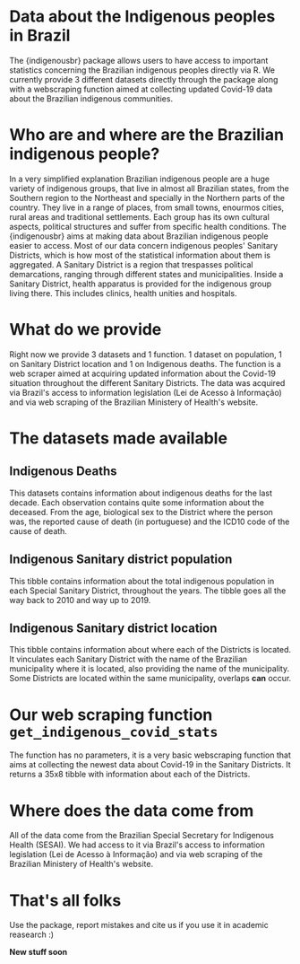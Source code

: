 # Data about the Indigenous peoples in Brazil
 The {indigenousbr} package allows users to have access to important statistics concerning the Brazilian indigenous peoples directly via R. We currently provide 3 different datasets directly through the package along with a webscraping function aimed at collecting updated Covid-19 data about the Brazilian indigenous communities.
 
 
# Who are and where are the Brazilian indigenous people?

In a very simplified explanation Brazilian indigenous people are a huge variety of indigenous groups, that live in almost all Brazilian states, from the Southern region to the Northeast and specially in the Northern parts of the country. They live in a range of places, from small towns, enourmos cities, rural areas and traditional settlements. Each group has its own cultural aspects, political structures and suffer from specific health conditions. The {indigenousbr} aims at making data about Brazilian indigenous people easier to access. Most of our data concern indigenous peoples' Sanitary Districts, which is how most of the statistical information about them is aggregated. A Sanitary District is a region that trespasses political demarcations, ranging through different states and municipalities. Inside a Sanitary District, health apparatus is provided for the indigenous group living there. This includes clinics, health unities and hospitals.
 
# What do we provide

Right now we provide 3 datasets and 1 function. 1 dataset on population, 1 on Sanitary District location and 1 on Indigenous deaths. The function is a web scraper aimed at acquiring updated information about the Covid-19 situation throughout the different Sanitary Districts. The data was acquired via Brazil's access to information legislation (Lei de Acesso à Informação) and via web scraping of the Brazilian Ministery of Health's website.

# The datasets made available

## Indigenous Deaths

This datasets contains information about indigenous deaths for the last decade. Each observation contains quite some information about the deceased. From the age, biological sex to the District where the person was, the reported cause of death (in portuguese) and the ICD10 code of the cause of death.
 
## Indigenous Sanitary district population
 
 This tibble contains information about the total indigenous population in each Special Sanitary District, throughout the years. The tibble goes all the way back to 2010 and way up to 2019. 
 
## Indigenous Sanitary district location
 
 This tibble contains information about where each of the Districts is located. It vinculates each Sanitary District with the name of the Brazilian municipality where it is located, also providing the name of the municipality. Some Districts are located within the same municipality, overlaps **can** occur. 

# Our web scraping function `get_indigenous_covid_stats`

The function has no parameters, it is a very basic webscraping function that aims at collecting the newest data about Covid-19 in the Sanitary Districts. It returns a 35x8 tibble with information about each of the Districts.

# Where does the data come from

All of the data come from the Brazilian Special Secretary for Indigenous Health (SESAI). We had access to it via Brazil's access to information legislation (Lei de Acesso à Informação) and via web scraping of the Brazilian Ministery of Health's website.

# That's all folks

Use the package, report mistakes and cite us if you use it in academic reasearch :)

**New stuff soon**
